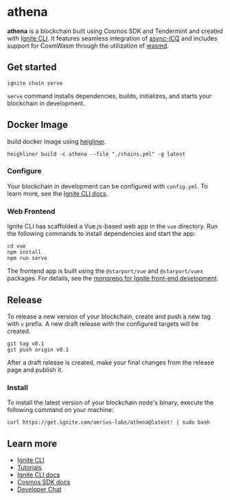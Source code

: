# athena
**athena** is a blockchain built using Cosmos SDK and Tendermint and created with [Ignite CLI](https://ignite.com/cli). It features seamless integration of [async-ICQ](https://github.com/strangelove-ventures/async-icq) and includes support for CosmWasm through the utilization of [wasmd](https://github.com/CosmWasm/wasmd).
## Get started

```
ignite chain serve
```

`serve` command installs dependencies, builds, initializes, and starts your blockchain in development.


## Docker Image

build docker image using [heigliner](https://github.com/strangelove-ventures/heighliner).

```
heighliner build -c athena --file "./chains.yml" -g latest
```

### Configure

Your blockchain in development can be configured with `config.yml`. To learn more, see the [Ignite CLI docs](https://docs.ignite.com).

### Web Frontend

Ignite CLI has scaffolded a Vue.js-based web app in the `vue` directory. Run the following commands to install dependencies and start the app:

```
cd vue
npm install
npm run serve
```

The frontend app is built using the `@starport/vue` and `@starport/vuex` packages. For details, see the [monorepo for Ignite front-end development](https://github.com/ignite/web).

## Release
To release a new version of your blockchain, create and push a new tag with `v` prefix. A new draft release with the configured targets will be created.

```
git tag v0.1
git push origin v0.1
```

After a draft release is created, make your final changes from the release page and publish it.

### Install
To install the latest version of your blockchain node's binary, execute the following command on your machine:

```
curl https://get.ignite.com/aerius-labs/athena@latest! | sudo bash
```


## Learn more

- [Ignite CLI](https://ignite.com/cli)
- [Tutorials](https://docs.ignite.com/guide)
- [Ignite CLI docs](https://docs.ignite.com)
- [Cosmos SDK docs](https://docs.cosmos.network)
- [Developer Chat](https://discord.gg/ignite)
